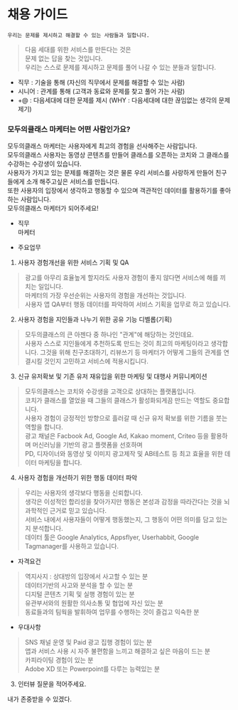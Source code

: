 

# 채용 가이드

`우리는 문제를 제시하고 해결할 수 있는 사람들과 일합니다.` 

> 다음 세대를 위한 서비스를 만든다는 것은  
> 문제 없는 답을 찾는 것입니다.    
> 우리는 스스로 문제를 제시하고 문제를 풀어 나갈 수 있는 분들과 일합니다.

- 직무 : 기술을 통해 (자신의 직무에서 문제를 해결할 수 있는 사람)
- 시니어 : 관계를 통해 (고객과 동료와 문제를 찾고 풀어 가는 사람)  
- +@ : 다음세대에 대한 문제를 제시 (WHY : 다음세대에 대한 끊임없는 생각의 문제 제기)

### 모두의클래스 마케터는 어떤 사람인가요?

모두의클래스 마케터는 사용자에게 최고의 경험을 선사해주는 사람입니다.  
모두의클래스 사용자는 동영상 콘텐츠를 만들어 클래스를 오픈하는 코치와 그 클래스를 수강하는 수강생이 있습니다.  
사용자가 가지고 있는 문제를 해결하는 것은 물론 우리 서비스를 사랑하게 만들어 친구들에게 소개 해주고싶은 서비스를 만듭니다.  
또한 사용자의 입장에서 생각하고 행동할 수 있으며 객관적인 데이터를 활용하기를 좋아하는 사람입니다.  
모두의클래스 마케터가 되어주세요!

- 직무  
마케터  

- 주요업무  
 1. 사용자 경험개선을 위한 서비스 기획 및 QA  
 > 광고를 아무리 효율높게 할지라도 사용자 경험이 좋지 않다면 서비스에 해를 끼치는 일입니다.  
 마케터의 가장 우선순위는 사용자의 경험을 개선하는 것입니다.  
 사용자 앱 QA부터 행동 데이터를 파악하여 서비스 기획을 업무로 하고 있습니다.
 
 2. 사용자 경험을 지인들과 나누기 위한 공유 기능 디벨롭(기획)  
 > 모두의클래스의 큰 아젠다 중 하나인 "관계"에 해당하는 것인데요.  
 사용자 스스로 지인들에게 추천하도록 만드는 것이 최고의 마케팅이라고 생각합니다. 
 그것을 위해 친구초대하기, 리뷰쓰기 등 마케터가 어떻게 그들의 관계를 연결시킬 것인지 고민하고 서비스에 적용시킵니다.  
 
 3. 신규 유저확보 및 기존 유저 재유입을 위한 마케팅 및 대행사 커뮤니케이션  
 > 모두의클래스는 코치와 수강생을 고객으로 상대하는 플랫폼입니다.  
 코치가 클래스를 열었을 때 그들의 클래스가 활성화되게끔 만드는 역할도 중요합니다.  
 사용자 경험이 긍정적인 방향으로 흘러갈 때 신규 유저 확보를 위한 기름을 붓는 역할을 합니다.  
 광고 채널은 Facbook Ad, Google Ad, Kakao moment, Criteo 등을 활용하며 머신러닝을 기반의 광고 플랫폼을 선호하며  
 PD, 디자이너와 동영상 및 이미지 광고제작 및 AB테스트 등 최고 효율을 위한 데이터 마케팅을 합니다.
 
 4. 사용자 경험을 개선하기 위한 행동 데이터 파악  
 > 우리는 사용자의 생각보다 행동을 신뢰합니다.  
 생각은 이성적인 합리성을 찾아가지만 행동은 본성과 감정을 따라간다는 것을 뇌과학적인 근거로 믿고 있습니다.  
 서비스 내에서 사용자들이 어떻게 행동했는지, 그 행동이 어떤 의미를 담고 있는지 분석합니다.    
 데이터 툴은 Google Analytics, Appsflyer, Userhabbit, Google Tagmanager를 사용하고 있습니다.  
 
- 자격요건  
> 역지사지 : 상대방의 입장에서 사고할 수 있는 분  
데이터기반의 사고와 분석을 할 수 있는 분  
디지털 콘텐츠 기획 및 실행 경험이 있는 분  
유관부서와의 원활한 의사소통 및 협업에 자신 있는 분  
동료들과의 팀웍을 발휘하여 업무를 수행하는 것이 즐겁고 익숙한 분  

- 우대사항
> SNS 채널 운영 및 Paid 광고 집행 경험이 있는 분  
앱과 서비스 사용 시 자주 불편함을 느끼고 해결하고 싶은 마음이 드는 분  
카피라이팅 경험이 있는 분  
Adobe XD 또는 Powerpoint를 다루는 능력있는 분  


3. 인터뷰 질문을 적어주세요.

내가 존중받을 수 있겠다.
